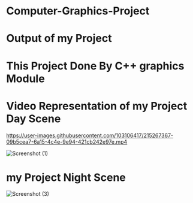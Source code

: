 # Computer-Graphics-Project
# Output of my Project

# This Project Done By C++ graphics Module 
# Video Representation of my Project Day Scene


https://user-images.githubusercontent.com/103106417/215267367-09b5cea7-6a15-4c4e-9e94-421cb242e97e.mp4



![Screenshot (1)](https://user-images.githubusercontent.com/103106417/215263445-bb4f0672-837d-49ba-b274-2f58efbde8b5.png)
# my Project Night Scene

![Screenshot (3)](https://user-images.githubusercontent.com/103106417/215267545-c31a0752-454b-4a21-9b86-7f148e29aa08.png)
